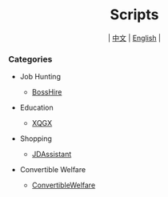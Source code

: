 <div align="center">
<h1 align='center'>Scripts</h1>
<p> | <a href='https://github.com/stermso/AutoX'>中文</a> | <a href='https://github.com/stermso/AutoX/blob/main/Docs/README-EN.md'>English</a> | </p>
</div>

### Categories

* Job Hunting
  * <a href='https://github.com/stermso/AutoX/blob/BossHire/boss.js'>BossHire </a>

* Education
  * <a href='https://github.com/stermso/AutoX/blob/XQGX/xuexiQG.js'>XQGX </a>

* Shopping
  * <a href='https://github.com/stermso/AutoX/blob/JDAssistant/JDAssistant.js'>JDAssistant </a>

* Convertible Welfare
  * <a href='https://github.com/stermso/AutoX/blob/ConvertibleWelfare/JDBeanOfDog.js'>ConvertibleWelfare </a>
